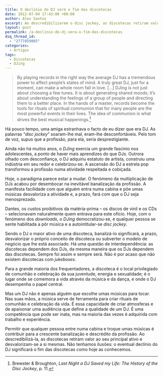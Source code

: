 ```yaml
---
title: O declínio do DJ será o fim das discotecas
date: 2012-07-04 17:43:00 +00:00
author: Alex Santos
excerpt: Ao descredibilizarem o disc jockey, as discotecas retiram valor ao seu principal ativo e desvalorizam-se a si mesmas
layout: post
permalink: /a-declinio-do-dj-sera-o-fim-das-discotecas
dsq_thread_id:
  - "2777859085"
categories:
  - Artigos
tags:
  - Discotecas
  - DJing
---
```

> By playing records in the right way the average DJ has a tremendous power to affect people’s states of mind. A truly great DJ, just for a moment, can make a whole room fall in love. [&#8230;] DJing is not just about choosing a few tunes. It is about generating shared moods; it’s about understanding the feelings of a group of people and directing them to a better place. In the hands of a master, records become the tools for rituals of spiritual communion that for many people are the most powerful events in their lives. The idea of communion is what drives the best musical happenings.[^1]

Há pouco tempo, uma amiga estranhava o facto de eu dizer que era DJ. As palavras “_disc jockey_” soaram-lhe mal, eram-lhe desconfortáveis. Pelo tom de voz, supus que a profissão, para ela, seria desprestigiante.

Ainda não há muitos anos, o _DJing_ exercia um grande fascínio nos adolescentes, a ponto de haver mais aprendizes do que DJs. Outrora olhado com desconfiança, o DJ adquiriu estatuto de artista, construiu uma indústria em seu redor e celebrizou-se. A ascensão do DJ a estrela pop transformou a profissão numa atividade respeitada e cobiçada.

Hoje, o paradigma parece estar a mudar. O fenómeno da multiplicação de DJs acabou por desembocar na inevitável banalização da profissão. A manifesta facilidade com que alguém entra numa cabina e põe umas músicas desvaloriza a atividade e, a prazo, fará com que o DJ seja menosprezado.

Dantes, os custos proibitivos da matéria-prima – os discos de vinil e os CDs – selecionavam naturalmente quem entrava para este ofício. Hoje, com o fenómeno dos _downloads_, o _DJing_ democratizou-se, e qualquer pessoa se sente habilitada a pôr música e a autointitular-se _disc jockey_.

Sendo o DJ o maior ativo de uma discoteca, banalizá-lo significará, a prazo, desvalorizar o próprio conceito de discoteca ou subverter o modelo de negócio que lhe está associado. Há uma questão de interdependência: as discotecas dependem dos DJs, da mesma maneira que os DJs dependem das discotecas. Sempre foi assim e sempre será. Não é por acaso que não existem discotecas com _jukeboxes_.

Para a grande maioria dos frequentadores, a discoteca é o local privilegiado de comunhão e celebração da sua juventude, energia e sexualidade; é o lugar onde se comemora a vida através da música e da dança, e onde o DJ desempenha o papel central.

Mas um DJ não é apenas alguém que escolhe umas músicas para tocar. Nas suas mãos, a música serve de ferramenta para criar rituais de comunhão e celebração da vida. É essa capacidade de criar atmosferas e de apaixonar uma audiência que define a qualidade de um DJ. É uma competência que pode ser inata, mas na maioria das vezes é adquirida com trabalho e experiência.

Permitir que qualquer pessoa entre numa cabina e troque umas músicas é contribuir para a crescente banalização e descrédito da profissão. Ao descredibilizá-la, as discotecas retiram valor ao seu principal ativo e desvalorizam-se a si mesmas. Não tenhamos ilusões: o eventual declínio do DJ significará o fim das discotecas como hoje as conhecemos.

[^1]: Brewster & Broughton, <i>Last Night a DJ Saved my Life: The History of the Disc Jockey</i>, p. 11.